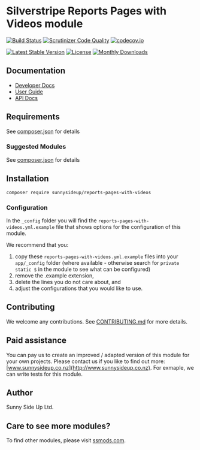 # Silverstripe Reports Pages with Videos module
[![Build Status](https://travis-ci.org/sunnysideup/silverstripe-reports-pages-with-videos.svg?branch=master)](https://travis-ci.org/sunnysideup/silverstripe-reports-pages-with-videos)
[![Scrutinizer Code Quality](https://scrutinizer-ci.com/g/sunnysideup/silverstripe-reports-pages-with-videos/badges/quality-score.png?b=master)](https://scrutinizer-ci.com/g/sunnysideup/silverstripe-reports-pages-with-videos/?branch=master)
[![codecov.io](https://codecov.io/github/sunnysideup/silverstripe-reports-pages-with-videos/coverage.svg?branch=master)](https://codecov.io/github/sunnysideup/silverstripe-reports-pages-with-videos?branch=master)

[![Latest Stable Version](https://poser.pugx.org/sunnysideup/reports-pages-with-videos/version)](https://packagist.org/packages/sunnysideup/reports-pages-with-videos)
[![License](https://poser.pugx.org/sunnysideup/reports-pages-with-videos/license)](https://packagist.org/packages/sunnysideup/reports-pages-with-videos)
[![Monthly Downloads](https://poser.pugx.org/sunnysideup/reports-pages-with-videos/d/monthly)](https://packagist.org/packages/sunnysideup/reports-pages-with-videos)


## Documentation



 * [Developer Docs](docs/en/INDEX.md)
 * [User Guide](docs/en/userguide.md)
 * [API Docs](http://docs.ssmods.com/sunnysideup/reports-pages-with-videos/classes.xhtml)


## Requirements



See [composer.json](composer.json) for details


### Suggested Modules



See [composer.json](composer.json) for details


## Installation


```
composer require sunnysideup/reports-pages-with-videos
```

### Configuration



In the `_config` folder you will find the `reports-pages-with-videos.yml.example`
file that shows options for the configuration of this module.

We recommend that you:

  1. copy these `reports-pages-with-videos.yml.example` files into your
`app/_config` folder (where available - otherwise search for `private static $` in the module to see what can be configured)
  2. remove the .example extension,
  3. delete the lines you do not care about, and
  4. adjust the configurations that you would like to use.


## Contributing



We welcome any contributions. See [CONTRIBUTING.md](CONTRIBUTING.md) for more details.

## Paid assistance



You can pay us to create an improved / adapted version of this module for your own projects.  Please contact us if you like to find out more: [www.sunnysideup.co.nz](http://www.sunnysideup.co.nz).  For exmaple, we can write tests for this module.  

## Author



Sunny Side Up Ltd.


## Care to see more modules?

To find other modules, please visit [ssmods.com](http://ssmods.com/).
